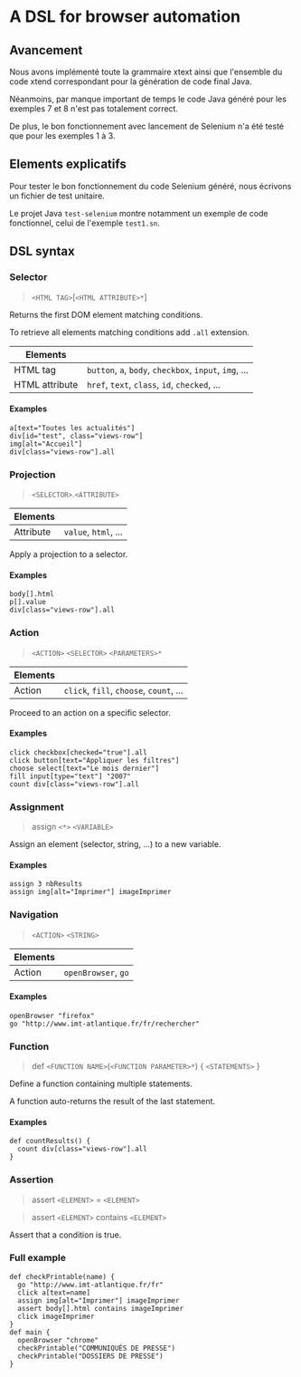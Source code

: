 # A DSL for browser automation

## Avancement

Nous avons implémenté toute la grammaire xtext ainsi que l'ensemble du code xtend correspondant pour la génération de code final Java.

Néanmoins, par manque important de temps le code Java généré pour les exemples 7 et 8 n'est pas totalement correct. 

De plus, le bon fonctionnement avec lancement de Selenium n'a été testé que pour les exemples 1 à 3.

## Elements explicatifs

Pour tester le bon fonctionnement du code Selenium généré, nous écrivons un fichier de test unitaire.

Le projet Java `test-selenium` montre notamment un exemple de code fonctionnel, celui de l'exemple `test1.sn`.

## DSL syntax

### Selector

> `<HTML TAG>`[`<HTML ATTRIBUTE>*`]

Returns the first DOM element matching conditions.

To retrieve all elements matching conditions add `.all` extension.

| Elements  |   |          
| -         | - |
| HTML tag | `button`, `a`, `body`, `checkbox`, `input`, `img`, ... |
| HTML attribute | `href`, `text`, `class`, `id`, `checked`, ... |

#### Examples

```
a[text="Toutes les actualités"]
div[id="test", class="views-row"]
img[alt="Accueil"]
div[class="views-row"].all
```

### Projection

> `<SELECTOR>`.`<ATTRIBUTE>` 

| Elements  |   |          
| -         | - |
| Attribute | `value`, `html`, ... |

Apply a projection to a selector.

#### Examples

```
body[].html
p[].value
div[class="views-row"].all
```

### Action

> `<ACTION>` `<SELECTOR>` `<PARAMETERS>*` 

| Elements  |   |          
| -         | - |
| Action | `click`, `fill`, `choose`, `count`, ... |

Proceed to an action on a specific selector.

#### Examples

```
click checkbox[checked="true"].all
click button[text="Appliquer les filtres"]
choose select[text="Le mois dernier"]
fill input[type="text"] "2007"
count div[class="views-row"].all
```

### Assignment

> assign `<*>` `<VARIABLE>`

Assign an element (selector, string, ...) to a new variable.

#### Examples

```
assign 3 nbResults
assign img[alt="Imprimer"] imageImprimer
```

### Navigation

> `<ACTION>` `<STRING>`

| Elements  |   |          
| -         | - |
| Action | `openBrowser`, `go` |

#### Examples

```
openBrowser "firefox"
go "http://www.imt-atlantique.fr/fr/rechercher"
```

### Function

> def `<FUNCTION NAME>`(`<FUNCTION PARAMETER>*`) { `<STATEMENTS>` }

Define a function containing multiple statements.

A function auto-returns the result of the last statement.

#### Examples

```
def countResults() {
  count div[class="views-row"].all
}
```

### Assertion

> assert `<ELEMENT>` = `<ELEMENT>`

> assert `<ELEMENT>` contains `<ELEMENT>`

Assert that a condition is true.

### Full example

```
def checkPrintable(name) {
  go "http://www.imt-atlantique.fr/fr"
  click a[text=name]
  assign img[alt="Imprimer"] imageImprimer
  assert body[].html contains imageImprimer
  click imageImprimer
}
def main {
  openBrowser "chrome"
  checkPrintable("COMMUNIQUÉS DE PRESSE")
  checkPrintable("DOSSIERS DE PRESSE")
}
```